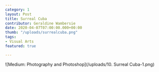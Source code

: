 ```yaml
---
category: 1
layout: Post
title: Surreal Cuba
contributor: Geraldine Wambersie
date: 2020-04-07T07:00:00.000+00:00
thumb: "/uploads/surrealcuba.png"
tags:
- Visual Arts
featured: true

---
```

![Medium: Photography and Photoshop](/uploads/10. Surreal Cuba-1.png)